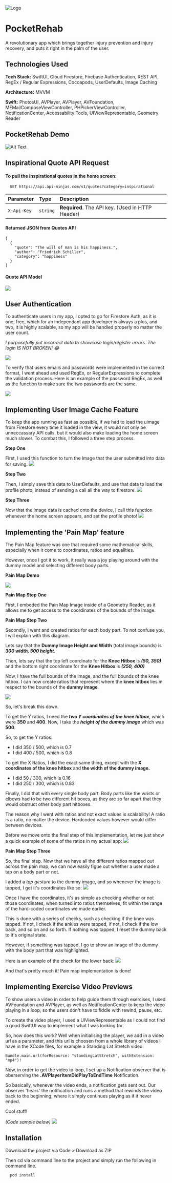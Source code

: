 
![Logo](https://github.com/bagheriamin/PocketRehab/blob/main/POCKET%20REHAB.png?raw=true)


# PocketRehab

A revolutionary app which brings together injury prevention and injury recovery, and puts it right in the palm of the user.
## Technologies Used

**Tech Stack:** 
SwiftUI, Cloud Firestore, Firebase Authentication, REST API, RegEx / Regular Expressions, Cocoapods, UserDefaults, Image Caching

**Architecture:**
MVVM

**Swift:** PhotosUI, AVPlayer, AVPlayer, AVFoundation, MFMailComposeViewController, PHPickerViewController, NotificationCenter, Accessability Tools, UIViewRepresentable, Geometry Reader
## PocketRehab Demo
![Alt Text](https://github.com/bagheriamin/PocketRehab/blob/main/Simulator%20Screen%20Recording%20-%20iPhone%2011%20-%202022-08-18%20at%2011.30.31.gif?raw=true)



## Inspirational Quote API Request

#### To pull the inspirational quotes in the home screen:

```http
  GET https://api.api-ninjas.com/v1/quotes?category=inspirational
```

| Parameter | Type     | Description                |
| :-------- | :------- | :------------------------- |
| `X-Api-Key` | `string` | **Required**. The API key. (Used in HTTP Header) |


#### Returned JSON from Quotes API
```
[
  {
    "quote": "The will of man is his happiness.",
    "author": "Friedrich Schiller",
    "category": "happiness"
  }
]
```

#### Quote API Model
![](https://github.com/bagheriamin/PocketRehab/blob/main/carbon-15.png?raw=true)


## User Authentication

To authenticate users in my app, I opted to go for Firestore Auth, as it is one, free, which for an independant app developer is always a plus, and two, it is highly scalable, so my app will be handled properly no matter the user count.

*I purposefully put incorrect data to showcase login/register errors. The login IS NOT BROKEN! 😂*

![](https://github.com/bagheriamin/PocketRehab/blob/main/Simulator%20Screen%20Recording%20-%20iPhone%2011%20-%202022-08-18%20at%2011.52.45.gif?raw=true)

To verify that users emails and passwords were implemented in the correct format, I went ahead and used RegEx, or RegularExpressions to complete the validation process. Here is an example of the password RegEx, as well as the function to make sure the two passwords are the same.

![](https://github.com/bagheriamin/PocketRehab/blob/main/carbon-16.png?raw=true)

## Implementing User Image Cache Feature

To keep the app running as fast as possible, if we had to load the uimage from Firestore every time it loaded in the view, it would not only be unneccassary API calls, but it would also make loading the home screen much slower. To combat this, I followed a three step process.

**Step One**

First, I used this function to turn the Image that the user submitted into data for saving.
![](https://github.com/bagheriamin/PocketRehab/blob/main/carbon-18.png?raw=true)

**Step Two**


Then, I simply save this data to UserDefaults, and use that data to load the profile photo, instead of sending a call all the way to firestore.
![](https://github.com/bagheriamin/PocketRehab/blob/main/carbon-19.png?raw=true)

**Step Three**

Now that the image data is cached onto the device, I call this function whenever the home screen appears, and set the profile photo!
![](https://github.com/bagheriamin/PocketRehab/blob/main/carbon-21.png?raw=true)

## Implementing the 'Pain Map' feature

The Pain Map feature was one that required some mathematical skills, especially when it come to coordinates, ratios and equalities. 

However, once I got it to work, it really was a joy playing around with the dummy model and selecting different body parts.

**Pain Map Demo**

![](https://github.com/bagheriamin/PocketRehab/blob/main/Simulator%20Screen%20Recording%20-%20iPhone%2011%20-%202022-08-18%20at%2012.27.40.gif?raw=true)


**Pain Map Step One**

First, I embeded the Pain Map Image inside of a Geometry Reader, as it allows me to get access to the coordinates of the bounds of the Image.

**Pain Map Step Two**

Secondly, I went and created ratios for each body part. To not confuse you, I will explain with this diagram. 

Lets say that the **Dummy Image Height and Width** (total image bounds) is ***300 width, 500 height***.

Then, lets say that the top left coordinate for the **Knee Hitbox** is ***(50, 350)*** and the bottom right coordinate for the **Knee Hitbox** is ***(250, 400)***

Now, I have the full bounds of the image, and the full bounds of the knee hitbox. I can now create ratios that represent where the **knee hitbox** lies in respect to the bounds of the **dummy image**.

![](https://github.com/bagheriamin/PocketRehab/blob/main/IMG_0527.jpg?raw=true)

So, let's break this down. 

To get the Y ratios, I need the ***two Y coordinates of the knee hitbox***, which were **350** and **400**. Now, I take the ***height of the dummy image*** which was **500**. 

So, to get the Y ratios: 

* I did 350 / 500, which is 0.7
* I did 400 / 500, which is 0.8

To get the X Ratios, I did the exact same thing, except with the **X coordinates of the knee hitbox** and **the width of the dummy image.**

* I did 50 / 300, which is 0.16
* I did 250 / 300, which is 0.83

Finally, I did that with every single body part. Body parts like the wrists or elbows had to be two different hit boxes, as they are so far apart that they would obstruct other body part hitboxes.

The reason why I went with ratios and not exact values is scalability! A ratio is a ratio, no matter the device. Hardcoded values however would differ between devices.

Before we move onto the final step of this implementation, let me just show a quick example of some of the ratios in my actual app:
![](https://github.com/bagheriamin/PocketRehab/blob/main/carbon-22.png?raw=true)

**Pain Map Step Three**

So, the final step. Now that we have all the different ratios mapped out across the pain map, we can now easily figue out whether a user made a tap on a body part or not.

I added a *tap gesture* to the dummy image, and so whenever the image is tapped, I get it's coordinates like so:
![](https://github.com/bagheriamin/PocketRehab/blob/main/carbon-24.png?raw=true)

Once I have the coordinates, it's as simple as checking whether or not those coordinates, when turned into ratios themselves, fit within the range of the hard-coded coordinates we made earlier.

This is done with a series of checks, such as checking if the knee was tapped. If not, I check if the ankles were tapped, if not, I check if the low back, and so on and so forth. If nothing was tapped, I reset the dummy back to it's original state. 

However, if something was tapped, I go to show an image of the dummy with the body part that was highlighted.

Here is an example of the check for the lower back:
![](https://github.com/bagheriamin/PocketRehab/blob/main/carbon-25.png?raw=true)

And that's pretty much it! Pain map implementation is done!

## Implementing Exercise Video Previews

To show users a video in order to help guide them through exercises, I used AVFoundation and AVPlayer, as well as NotificationCenter to keep the video playing in a loop, so the users don't have to fiddle with rewind, pause, etc.

To create the video player, I used a UIViewRepresentable as I could not find a good SwiftUI way to implement what I was looking for.

So, how does this work? Well when initialising the player, we add in a video url as a parameter, and this url is choosen from a whole library of videos I have in the XCode files, for example a Standing Lat Stretch video:
```
Bundle.main.url(forResource: "standingLatStretch", withExtension: "mp4")!
```

Now, in order to get the video to loop, I set up a Notification observer that is oberserving the **.AVPlayerItemDidPlayToEndTime** Notification.

So basically, whenever the video ends, a notification gets sent out. Our observer 'hears' the notification and runs a method that rewinds the video back to the beginning, where it simply continues playing as if it never ended. 

Cool stuff!

*(Code sample below)*
![](https://github.com/bagheriamin/PocketRehab/blob/main/carbon-27.png?raw=true)
## Installation

Download the project via Code > Download as ZIP

Then cd via command line to the project and simply run the following in command line.
```bash
  pod install
```
